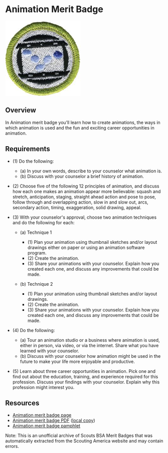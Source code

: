 

# Animation Merit Badge

![Animation Merit Badge](images/animation-merit-badge.jpg)

## Overview



In Animation merit badge you’ll learn how to create animations, the ways in which animation is used and the fun and exciting career opportunities in animation.

## Requirements

* (1) Do the following:
    * (a) In your own words, describe to your counselor what animation is.
    * (b) Discuss with your counselor a brief history of animation.


* (2) Choose five of the following 12 principles of animation, and discuss how each one makes an animation appear more believable: squash and stretch, anticipation, staging, straight ahead action and pose to pose, follow through and overlapping action, slow in and slow out, arcs, secondary action, timing, exaggeration, solid drawing, appeal.
* (3) With your counselor's approval, choose two animation techniques and do the following for each:
    * (a) Technique 1
        * (1) Plan your animation using thumbnail sketches and/or layout drawings either on paper or using an animation software program.
        * (2) Create the animation.
        * (3) Share your animations with your counselor. Explain how you created each one, and discuss any improvements that could be made.


    * (b) Technique 2
        * (1) Plan your animation using thumbnail sketches and/or layout drawings.
        * (2) Create the animation.
        * (3) Share your animations with your counselor. Explain how you created each one, and discuss any improvements that could be made.




* (4) Do the following:
    * (a) Tour an animation studio or a business where animation is used, either in person, via video, or via the internet. Share what you have learned with your counselor.
    * (b) Discuss with your counselor how animation might be used in the future to make your life more enjoyable and productive.


* (5) Learn about three career opportunities in animation. Pick one and find out about the education, training, and experience required for this profession. Discuss your findings with your counselor. Explain why this profession might interest you.


## Resources

- [Animation merit badge page](https://www.scouting.org/merit-badges/animation/)
- [Animation merit badge PDF](https://filestore.scouting.org/filestore/Merit_Badge_ReqandRes/35778(22)_Animation_REQS.pdf) ([local copy](files/animation-merit-badge.pdf))
- [Animation merit badge pamphlet](https://www.scoutshop.org/animation-merit-badge-pamphlet-656895.html)

Note: This is an unofficial archive of Scouts BSA Merit Badges that was automatically extracted from the Scouting America website and may contain errors.